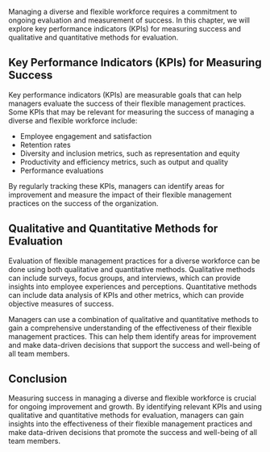 
Managing a diverse and flexible workforce requires a commitment to ongoing evaluation and measurement of success. In this chapter, we will explore key performance indicators (KPIs) for measuring success and qualitative and quantitative methods for evaluation.

Key Performance Indicators (KPIs) for Measuring Success
-------------------------------------------------------

Key performance indicators (KPIs) are measurable goals that can help managers evaluate the success of their flexible management practices. Some KPIs that may be relevant for measuring the success of managing a diverse and flexible workforce include:

* Employee engagement and satisfaction
* Retention rates
* Diversity and inclusion metrics, such as representation and equity
* Productivity and efficiency metrics, such as output and quality
* Performance evaluations

By regularly tracking these KPIs, managers can identify areas for improvement and measure the impact of their flexible management practices on the success of the organization.

Qualitative and Quantitative Methods for Evaluation
---------------------------------------------------

Evaluation of flexible management practices for a diverse workforce can be done using both qualitative and quantitative methods. Qualitative methods can include surveys, focus groups, and interviews, which can provide insights into employee experiences and perceptions. Quantitative methods can include data analysis of KPIs and other metrics, which can provide objective measures of success.

Managers can use a combination of qualitative and quantitative methods to gain a comprehensive understanding of the effectiveness of their flexible management practices. This can help them identify areas for improvement and make data-driven decisions that support the success and well-being of all team members.

Conclusion
----------

Measuring success in managing a diverse and flexible workforce is crucial for ongoing improvement and growth. By identifying relevant KPIs and using qualitative and quantitative methods for evaluation, managers can gain insights into the effectiveness of their flexible management practices and make data-driven decisions that promote the success and well-being of all team members.
